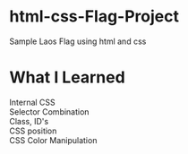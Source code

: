 # html-css-Flag-Project
Sample Laos Flag using html and css

# What I Learned
Internal CSS\
Selector Combination\
Class, ID's\
CSS position\
CSS Color Manipulation
